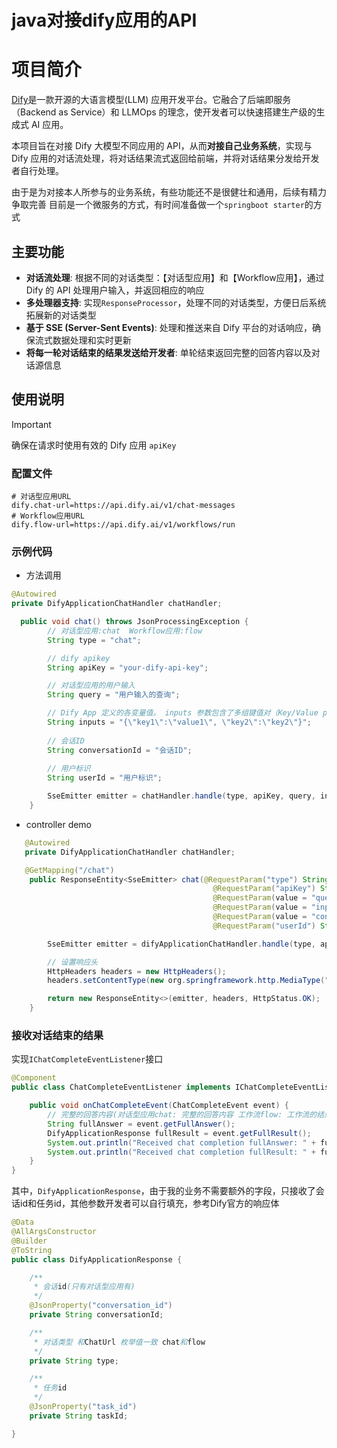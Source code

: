 # java对接dify应用的API

# 项目简介
[Dify](https://cloud.dify.ai/)是一款开源的大语言模型(LLM) 应用开发平台。它融合了后端即服务（Backend as Service）和 LLMOps 的理念，使开发者可以快速搭建生产级的生成式 AI 应用。

本项目旨在对接 Dify 大模型不同应用的 API，从而**对接自己业务系统**，实现与 Dify 应用的对话流处理，将对话结果流式返回给前端，并将对话结果分发给开发者自行处理。

由于是为对接本人所参与的业务系统，有些功能还不是很健壮和通用，后续有精力争取完善
目前是一个微服务的方式，有时间准备做一个`springboot starter`的方式

## 主要功能

- **对话流处理**: 根据不同的对话类型：【对话型应用】和【Workflow应用】，通过 Dify 的 API 处理用户输入，并返回相应的响应
- **多处理器支持**: 实现`ResponseProcessor`，处理不同的对话类型，方便日后系统拓展新的对话类型
- **基于 SSE (Server-Sent Events)**: 处理和推送来自 Dify 平台的对话响应，确保流式数据处理和实时更新
- **将每一轮对话结束的结果发送给开发者**: 单轮结束返回完整的回答内容以及对话源信息

## 使用说明

> [!IMPORTANT]
> 确保在请求时使用有效的 Dify 应用 `apiKey`

### 配置文件
```properties
# 对话型应用URL
dify.chat-url=https://api.dify.ai/v1/chat-messages
# Workflow应用URL
dify.flow-url=https://api.dify.ai/v1/workflows/run
```




### 示例代码
- 方法调用

```java
@Autowired
private DifyApplicationChatHandler chatHandler;

  public void chat() throws JsonProcessingException {
        // 对话型应用:chat  Workflow应用:flow
        String type = "chat";

        // dify apikey
        String apiKey = "your-dify-api-key";

        // 对话型应用的用户输入
        String query = "用户输入的查询";

        // Dify App 定义的各变量值。 inputs 参数包含了多组键值对（Key/Value pairs），每组的键对应一个特定变量，每组的值则是该变量的具体值
        String inputs = "{\"key1\":\"value1\", \"key2\":\"key2\"}";
        
        // 会话ID
        String conversationId = "会话ID";
        
        // 用户标识
        String userId = "用户标识";

        SseEmitter emitter = chatHandler.handle(type, apiKey, query, inputs, conversationId, userId);
    }
```

- controller demo

```java
   @Autowired
   private DifyApplicationChatHandler chatHandler;

   @GetMapping("/chat")
    public ResponseEntity<SseEmitter> chat(@RequestParam("type") String type,
                                             @RequestParam("apiKey") String apiKey,
                                             @RequestParam(value = "query", required = false) String query,
                                             @RequestParam(value = "inputs", required = false) String inputs,
                                             @RequestParam(value = "conversationId", required = false) String conversationId,
                                             @RequestParam("userId") String userId) throws JsonProcessingException {

        SseEmitter emitter = difyApplicationChatHandler.handle(type, apiKey, query, inputs, conversationId, userId);

        // 设置响应头
        HttpHeaders headers = new HttpHeaders();
        headers.setContentType(new org.springframework.http.MediaType("text", "event-stream", StandardCharsets.UTF_8));

        return new ResponseEntity<>(emitter, headers, HttpStatus.OK);
    }
```
### 接收对话结束的结果

实现`IChatCompleteEventListener`接口

```java
@Component
public class ChatCompleteEventListener implements IChatCompleteEventListener{

    public void onChatCompleteEvent(ChatCompleteEvent event) {
        // 完整的回答内容(对话型应用chat: 完整的回答内容 工作流flow: 工作流的结果)
        String fullAnswer = event.getFullAnswer();
        DifyApplicationResponse fullResult = event.getFullResult();
        System.out.println("Received chat completion fullAnswer: " + fullAnswer);
        System.out.println("Received chat completion fullResult: " + fullResult);
    }
}
```
其中，`DifyApplicationResponse`，由于我的业务不需要额外的字段，只接收了会话id和任务id，其他参数开发者可以自行填充，参考Dify官方的响应体

```java
@Data
@AllArgsConstructor
@Builder
@ToString
public class DifyApplicationResponse {

    /**
     * 会话id(只有对话型应用有)
     */
    @JsonProperty("conversation_id")
    private String conversationId;

    /**
     * 对话类型 和ChatUrl 枚举值一致 chat和flow
     */
    private String type;

    /**
     * 任务id
     */
    @JsonProperty("task_id")
    private String taskId;

}
```
